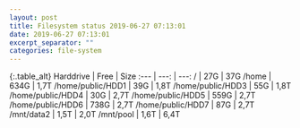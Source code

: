 ```yaml
---
layout: post
title: Filesystem status 2019-06-27 07:13:01
date: 2019-06-27 07:13:01
excerpt_separator: ""
categories: file-system
---
```

{:.table_alt}
Harddrive | Free | Size
:--- | ---: | ---:
/ | 27G | 37G
/home | 634G | 1,7T
/home/public/HDD1 | 39G | 1,8T
/home/public/HDD3 | 55G | 1,8T
/home/public/HDD4 | 30G | 2,7T
/home/public/HDD5 | 559G | 2,7T
/home/public/HDD6 | 738G | 2,7T
/home/public/HDD7 | 87G | 2,7T
/mnt/data2 | 1,5T | 2,0T
/mnt/pool | 1,6T | 6,4T
